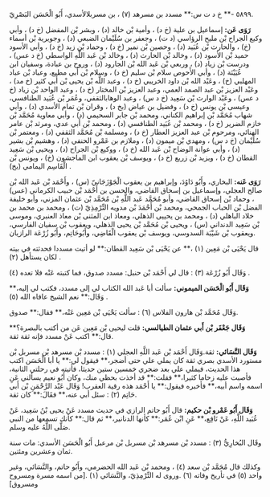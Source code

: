 ٥٨٩٩ -** خ د ت س:** مسدد بن مسرهد (٧) ، بن مسربلالأسدي، أَبُو الْحَسَن البَصْرِيّ.

**رَوَى عَن:** إسماعيل بن علية (خ د) ، وأمية بْن خالد (د) ، وبشر بْن المفضل (خ د) ، وأبي وكيع الجراح بْن مليح الرؤاسي (د ت) ، وجعفر بن سُلَيْمان الضبعي (د) ، وجويرية بْن أسماء (خ) ، والحارث بْن عُبَيد (د) ، وحصين بْن نمير (خ د) ، وحماد بْن زيد (خ د) ، وأبي الأسود حميد بْن الأسود (د) ، وخالد بْن الحارث (د) ، وخالد بْن عَبد اللَّهِ الواسطي (خ د عس) ، ودرست بْن زياد (د) ، وربعي بْن عَبد الله بْن الجارود (د) ، وروح بن عبادة، وسفيان ابن عُيَيْنَة (د) ، وأبي الأَحوص سلام بْن سليم (خ د) ، وسلام بْن أَبي مطيع، وعباد بْن عباد المهلبي (خ) ، وعَبْد الله بْن داود الخريبي (خ د) ، وعبد اللَّه بْن يحيى بْن أَبي كثير (خ مد) ، وعَبْد العزيز بْن عبد الصمد العمي، وعبد العزيز بْن المختار (خ د) ، وعبد الواحد بْن زياد (خ د عس) ، وعَبْد الوارث بْن سَعِيد (خ د س) ، وعبد الوهابالثقفي، وعُمَر بْن عُبَيد الطنافسي، وعيسى بْن يونس (خ د) ، وفضيل بن عياض (بخ د) ، وقران بْن تمام الأسدي (د) ، وأبي شهاب مُحَمَّد بْن إبراهيم الكناني، ومحمد بْن جابر السحيمي (د) ، وأبي معاوية مُحَمَّد بْن خازم الضرير (خ د) ، ومحمد بْن عُبَيد الطنافسي (د) ، ومحمد بْن أَبي عدي، ومرثد بْن عامر الهنائي، ومرحوم بْن عبد العزيز العطار (خ د) ، ومسلمة بْن مُحَمَّد الثقفي (د) ، ومعتمر بْن سُلَيْمان (خ د س) ، ومهدي بْن ميمون (د) ، وملازم بن عَمْرو الحنفي (د) ، وهشيم بْن بشير (د) ، وأبي عوانة الوضاح بْن عَبد الله (خ د) ، ووكيع بْن الجراح (د) ، ويحيى بْن سَعِيد القطان (خ د) ، ويزيد بْن زريع (خ د) ، ويوسف بْن يعقوب ابن الماجشون (خ) ، ويونس بْن الْقَاسِم اليمامي (بخ) .

**رَوَى عَنه:** البخاري، وأَبُو دَاوُدَ، وإبراهيم بن يعقوب الْجَوْزَجَانيّ (س) ، وأَحْمَد بْن عَبد الله بْن صالح العجلي، وإسماعيل بن إسحاق القاضي، والحسن بن أَحْمَد بْن حبيب الكرماني (عس) ، وحماد بْن إسحاق القاضي، وأبو مُحَمَّد عَبد اللَّهِ بْن مُحَمَّد بْن عثمان المزني، وأبو خليفة الفضل بْن الحباب الجمحي، ومحمد بْن أَحْمَدَ بْن مدويه التِّرْمِذِيّ (ت) ، ومحمد بن محمد بن خلاد الباهلي (د) ، ومحمد بن يحييى الذهلي، ومعاذ ابن المثنى بْن معاذ العنبري، وموسى بْن سَعِيد الدنداني (س) ، ويحيى بْن مُحَمَّد بْن يحيى الذهلي، ويعقوب بْن سفيان الفارسي، ويعقوب بْن شَيْبَة السدوسي، ويوسف بْن يعقوب الْقَاضِي، وأَبُوحَاتِم، وأَبُو زُرْعَة الرازيان.

قال يَحْيَى بْن مَعِين (١) ،** عن يَحْيَى بْن سَعِيد القطان:** لو أتيت مسددا فحدثته في بيته لكان يستأهل (٢) .

وَقَال أَبُو زُرْعَة (٣) : قال لي أَحْمَد بْن حنبل: مسدد صدوق، فما كتبته عَنْه فلا تعده (٤) .

**وَقَال أَبُو الْحَسَن الميموني:** سألت أبا عَبد الله الكتاب لي إلى مسدد، فكتب لي إليه،** وَقَال:** نعم الشيخ عافاه الله (٥) .

وَقَال مُحَمَّد بْن هارون الفلاس (٦) : سألت يَحْيَى بْن مَعِين عَنْه،** فقال:** صدوق.

**وَقَال جَعْفَر بْن أَبي عثمان الطيالسي:** قلت ليحيى بْن مَعِين عَن من أكتب بالبصرة؟** قال:** اكتب عَنْ مسدد فإنه ثقة ثقة.

**وَقَال النَّسَائي:** ثقة.وَقَال أَحْمَد بْن عَبد اللَّهِ العجلي (١) : مسدد بْن مسرهد بْن مسربل بْن مستورد الأسدي بصري ثقة كان يملي علي حتى أضجر،** فيقول لي:** يا أبا الْحَسَن اكتب هذا الحديث، فيملي علي بعد ضجري خمسين ستين حديثا، فأتيته في رحلتي الثانية، فأصبت عليه زحاما كثيرا،** فقلت:** قد أخذت بحظي منك، وكان أَبُو نعيم يسألني عَنِ اسمه واسم أبيه،** فأخبره فيقول:** يا أَحْمَد هذه رقية العقرب! وَقَال عَبْد الرَّحْمَنِ بْن أَبي حَاتِم (٢) : سئل أبي عنه،** فقَالَ:** كان ثقة.

**وَقَال أَبُو عَمْرو بْن حكيم:** قال أَبُو حاتم الرازي في حديث مسدد عَنْ يحيى بْنُ سَعِيد، عَنْ عُبَيد اللَّهِ، عَنْ نَافِع،** عَنِ ابْن عُمَر:** كأنها الدنانير،** ثم قال:** كأنك تسمعها من النبي صَلَّى اللَّهُ عليه وسلم.

وقَال البُخارِيُّ (٣) : مسدد بْن مسرهد بْن مسربل بْن مرعبل أَبُو الْحَسَن الأسدي: مات سنة ثمان وعشرين ومئتين.

وكذلك قال مُحَمَّد بْن سعد (٤) ، ومحمد بْن عَبد الله الحضرمي، وأَبُو حاتم، والنَّسَائي، وغير واحد (٥) في تأريخ وفاته (٦) .وروى له التِّرْمِذِيّ، والنَّسَائي (١) .[من اسمه مسرة ومسروح ومسروق]